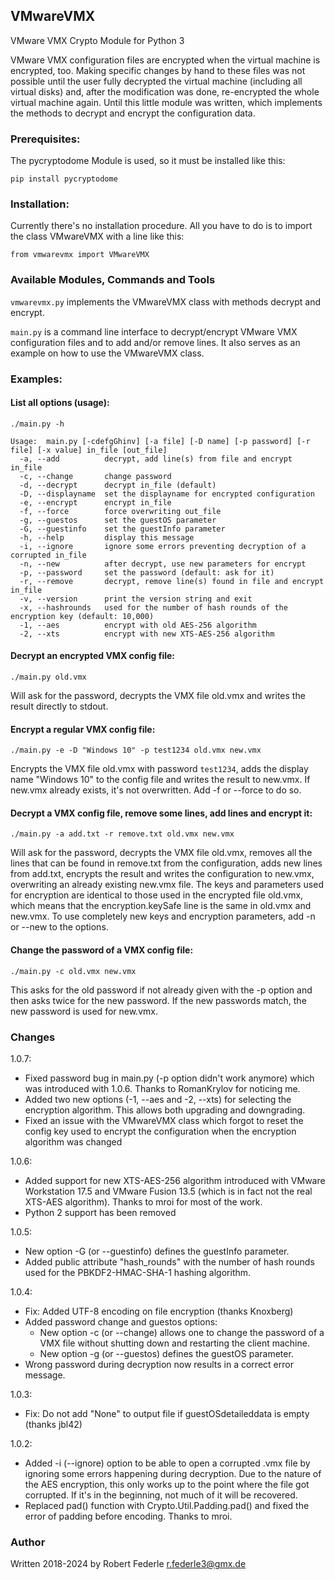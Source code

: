 ## VMwareVMX

VMware VMX Crypto Module for Python 3

VMware VMX configuration files are encrypted when the virtual machine
is encrypted, too. Making specific changes by hand to these files was
not possible until the user fully decrypted the virtual machine (including
all virtual disks) and, after the modification was done, re-encrypted the
whole virtual machine again. Until this little module was written, which
implements the methods to decrypt and encrypt the configuration data.

### Prerequisites:

The pycryptodome Module is used, so it must be installed like this:

    pip install pycryptodome

### Installation:

Currently there's no installation procedure. All you have to do is to import
the class VMwareVMX with a line like this:

    from vmwarevmx import VMwareVMX

### Available Modules, Commands and Tools

`vmwarevmx.py` implements the VMwareVMX class with methods decrypt and encrypt.

`main.py` is a command line interface to decrypt/encrypt VMware VMX
configuration files and to add and/or remove lines. It also serves as an
example on how to use the VMwareVMX class.

### Examples:

#### List all options (usage):

`./main.py -h`

    Usage:  main.py [-cdefgGhinv] [-a file] [-D name] [-p password] [-r file] [-x value] in_file [out_file]
      -a, --add          decrypt, add line(s) from file and encrypt in_file
      -c, --change       change password
      -d, --decrypt      decrypt in_file (default)
      -D, --displayname  set the displayname for encrypted configuration
      -e, --encrypt      encrypt in_file
      -f, --force        force overwriting out_file
      -g, --guestos      set the guestOS parameter
      -G, --guestinfo    set the guestInfo parameter
      -h, --help         display this message
      -i, --ignore       ignore some errors preventing decryption of a corrupted in_file
      -n, --new          after decrypt, use new parameters for encrypt
      -p, --password     set the password (default: ask for it)
      -r, --remove       decrypt, remove line(s) found in file and encrypt in_file
      -v, --version      print the version string and exit
      -x, --hashrounds   used for the number of hash rounds of the encryption key (default: 10,000)
      -1, --aes          encrypt with old AES-256 algorithm
      -2, --xts          encrypt with new XTS-AES-256 algorithm


#### Decrypt an encrypted VMX config file:

`./main.py old.vmx`

Will ask for the password, decrypts the VMX file old.vmx and writes the
result directly to stdout.

#### Encrypt a regular VMX config file:

`./main.py -e -D "Windows 10" -p test1234 old.vmx new.vmx`

Encrypts the VMX file old.vmx with password `test1234`, adds the display
name "Windows 10" to the config file and writes the result to new.vmx. If
new.vmx already exists, it's not overwritten. Add -f or --force to do so.

#### Decrypt a VMX config file, remove some lines, add lines and encrypt it:

`./main.py -a add.txt -r remove.txt old.vmx new.vmx`

Will ask for the password, decrypts the VMX file old.vmx, removes all the
lines that can be found in remove.txt from the configuration, adds new lines
from add.txt, encrypts the result and writes the configuration to new.vmx,
overwriting an already existing new.vmx file. The keys and parameters used for
encryption are identical to those used in the encrypted file old.vmx, which
means that the encryption.keySafe line is the same in old.vmx and new.vmx. To
use completely new keys and encryption parameters, add -n or --new to the
options.

#### Change the password of a VMX config file:

`./main.py -c old.vmx new.vmx`

This asks for the old password if not already given with the -p option and
then asks twice for the new password. If the new passwords match, the new
password is used for new.vmx.

### Changes

1.0.7:
 - Fixed password bug in main.py (-p option didn't work anymore) which was
   introduced with 1.0.6. Thanks to RomanKrylov for noticing me.
 - Added two new options (-1, --aes and -2, --xts) for selecting the
   encryption algorithm. This allows both upgrading and downgrading.
 - Fixed an issue with the VMwareVMX class which forgot to reset the config
   key used to encrypt the configuration when the encryption algorithm was
   changed

1.0.6:
 - Added support for new XTS-AES-256 algorithm introduced with VMware
   Workstation 17.5 and VMware Fusion 13.5 (which is in fact not the real
   XTS-AES algorithm). Thanks to mroi for most of the work.
 - Python 2 support has been removed

1.0.5:
 - New option -G (or --guestinfo) defines the guestInfo parameter.
 - Added public attribute "hash_rounds" with the number of hash rounds used
   for the PBKDF2-HMAC-SHA-1 hashing algorithm.

1.0.4:
 - Fix: Added UTF-8 encoding on file encryption (thanks Knoxberg)
 - Added password change and guestos options:
   - New option -c (or --change) allows one to change the password of a VMX
     file without shutting down and restarting the client machine.
   - New option -g (or --guestos) defines the guestOS parameter.
 - Wrong password during decryption now results in a correct error message.

1.0.3:
 - Fix: Do not add "None" to output file if guestOSdetaileddata is empty
   (thanks jbl42)

1.0.2:
 - Added -i (--ignore) option to be able to open a corrupted .vmx file by
   ignoring some errors happening during decryption. Due to the nature of
   the AES encryption, this only works up to the point where the file got
   corrupted. If it's in the beginning, not much of it will be recovered.
 - Replaced pad() function with Crypto.Util.Padding.pad() and fixed the error
   of padding before encoding. Thanks to mroi.

### Author

Written 2018-2024 by Robert Federle <r.federle3@gmx.de>